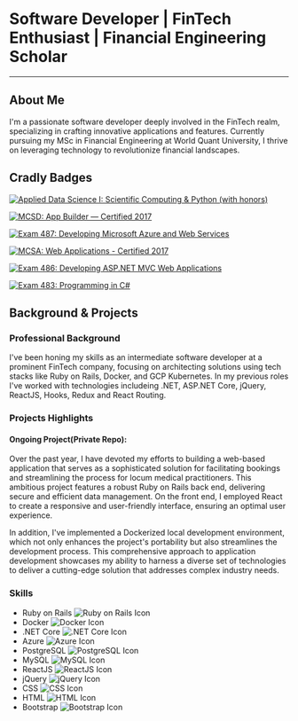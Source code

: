 # Software Developer | FinTech Enthusiast | Financial Engineering Scholar

---

## About Me

I'm a passionate software developer deeply involved in the FinTech realm, specializing in crafting innovative applications and features. Currently pursuing my MSc in Financial Engineering at World Quant University, I thrive on leveraging technology to revolutionize financial landscapes.

## Cradly Badges

[![Applied Data Science I: Scientific Computing & Python (with honors)](https://www.imghippo.com/i/1701155120.png)](https://www.credly.com/badges/1b234fdb-8a57-48d9-b724-27c4a4411724/public_url)

[![MCSD: App Builder — Certified 2017](https://www.credly.com/badges/b0c447be-2248-49a0-9f91-ef57e8692840/public_url)](https://www.credly.com/badges/b0c447be-2248-49a0-9f91-ef57e8692840/public_url)

[![Exam 487: Developing Microsoft Azure and Web Services](https://www.credly.com/badges/c1c58344-7196-4ae0-9fc4-59d7dea77c2b/public_url)](https://www.credly.com/badges/c1c58344-7196-4ae0-9fc4-59d7dea77c2b/public_url)

[![MCSA: Web Applications - Certified 2017](https://www.credly.com/badges/65310428-4cd0-4f04-9093-1179e62e441e/public_url)](https://www.credly.com/badges/65310428-4cd0-4f04-9093-1179e62e441e/public_url)

[![Exam 486: Developing ASP.NET MVC Web Applications](https://www.credly.com/badges/6b0e52a7-e7dd-4862-b809-735f807be0b0/public_url)](https://www.credly.com/badges/6b0e52a7-e7dd-4862-b809-735f807be0b0/public_url)

[![Exam 483: Programming in C#](https://www.credly.com/badges/e55e3de5-91b3-48bd-a514-8b0cdd8fee0c/public_url)](https://www.credly.com/badges/e55e3de5-91b3-48bd-a514-8b0cdd8fee0c/public_url)



<!-- Include your Microsoft badges here -->

## Background & Projects

### Professional Background

I've been honing my skills as an intermediate software developer at a prominent FinTech company, focusing on architecting solutions using tech stacks like Ruby on Rails, Docker, and GCP Kubernetes. In my previous roles I've worked with technologies includeing .NET, ASP.NET Core, jQuery, ReactJS, Hooks, Redux and React Routing.

### Projects Highlights

#### Ongoing Project(Private Repo):

Over the past year, I have devoted my efforts to building a web-based application that serves as a sophisticated solution for facilitating bookings and streamlining the process for locum medical practitioners. This ambitious project features a robust Ruby on Rails back end, delivering secure and efficient data management. On the front end, I employed React to create a responsive and user-friendly interface, ensuring an optimal user experience.

In addition, I've implemented a Dockerized local development environment, which not only enhances the project's portability but also streamlines the development process. This comprehensive approach to application development showcases my ability to harness a diverse set of technologies to deliver a cutting-edge solution that addresses complex industry needs.

### Skills

- Ruby on Rails ![Ruby on Rails Icon](https://example.com/rails_icon.png)
- Docker ![Docker Icon](https://example.com/docker_icon.png)
- .NET Core ![.NET Core Icon](https://example.com/dotnet_icon.png)
- Azure ![Azure Icon](https://example.com/azure_icon.png)
- PostgreSQL ![PostgreSQL Icon](https://example.com/postgres_icon.png)
- MySQL ![MySQL Icon](https://example.com/mysql_icon.png)
- ReactJS ![ReactJS Icon](https://example.com/reactjs_icon.png)
- jQuery ![jQuery Icon](https://example.com/jquery_icon.png)
- CSS ![CSS Icon](https://example.com/css_icon.png)
- HTML ![HTML Icon](https://example.com/html_icon.png)
- Bootstrap ![Bootstrap Icon](https://example.com/bootstrap_icon.png)
